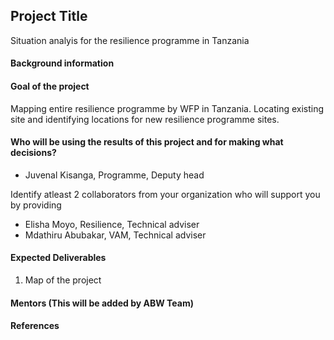 ## Project Title
Situation analyis for the resilience programme in Tanzania

#### Background information


#### Goal of the project
Mapping entire resilience programme by WFP in Tanzania. Locating existing site and identifying locations for new resilience programme sites. 

#### Who will be using the results of this project and for making what decisions?
- Juvenal Kisanga, Programme, Deputy head

Identify atleast 2 collaborators from your organization who will support you by providing
- Elisha Moyo, Resilience, Technical adviser
- Mdathiru Abubakar, VAM, Technical adviser


#### Expected Deliverables
1. Map of the project


#### Mentors (This will be added by ABW Team)

#### References

